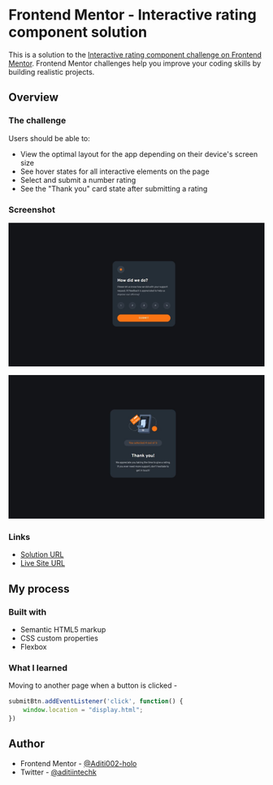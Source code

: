 # Frontend Mentor - Interactive rating component solution

This is a solution to the [Interactive rating component challenge on Frontend Mentor](https://www.frontendmentor.io/challenges/interactive-rating-component-koxpeBUmI). Frontend Mentor challenges help you improve your coding skills by building realistic projects. 

## Overview

### The challenge

Users should be able to:

- View the optimal layout for the app depending on their device's screen size
- See hover states for all interactive elements on the page
- Select and submit a number rating
- See the "Thank you" card state after submitting a rating

### Screenshot

![](./images/main-page.JPG)

![](./images/display-page.JPG)


### Links

- [Solution URL](https://github.com/Aditi002-holo/interactive-rating-component)
- [Live Site URL](https://aditi002-holo.github.io/interactive-rating-component/)

## My process

### Built with

- Semantic HTML5 markup
- CSS custom properties
- Flexbox

### What I learned

Moving to another page when a button is clicked -

```js
submitBtn.addEventListener('click', function() {
    window.location = "display.html";
})
```

## Author

- Frontend Mentor - [@Aditi002-holo](https://www.frontendmentor.io/profile/Aditi002-holo)
- Twitter - [@aditiintechk](https://twitter.com/aditiintechk)
